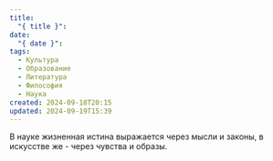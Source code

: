 ```yaml
---
title:
  "{ title }": 
date:
  "{ date }": 
tags:
  - Культура
  - Образование
  - Литература
  - Философия
  - Наука
created: 2024-09-18T20:15
updated: 2024-09-19T15:39
---
```

В науке жизненная истина выражается через мысли и законы, в искусстве же - через чувства и образы.

